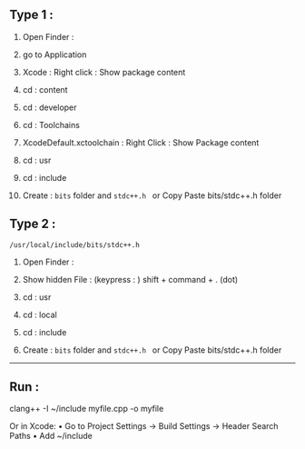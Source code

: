 ## Type 1 :
1. Open Finder :
2. go to Application
3. Xcode : Right click : Show package content
4. cd : content
5. cd : developer
6. cd : Toolchains
7. XcodeDefault.xctoolchain : Right Click : Show Package content
8. cd : usr
9. cd : include

10. Create : `bits` folder and `stdc++.h `
            or
    Copy Paste bits/stdc++.h folder


## Type 2 :
`/usr/local/include/bits/stdc++.h`

1. Open Finder :
2. Show hidden File : (keypress : ) shift + command + . (dot)
3. cd : usr
4. cd : local
5. cd : include

6. Create : `bits` folder and `stdc++.h `
            or
    Copy Paste bits/stdc++.h folder


---

Run :
----
clang++ -I ~/include myfile.cpp -o myfile

Or in Xcode:
	•	Go to Project Settings → Build Settings → Header Search Paths
	•	Add ~/include
